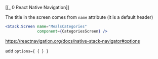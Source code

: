 [[_ 0 React Native Navigation]]

The  title in the screen comes from `name` attribute (it is a default header)
```jsx
<Stack.Screen name="MealsCategories"
              component={CategoriesScreen} />
```
https://reactnavigation.org/docs/native-stack-navigator#options

add `options={ { } }`












